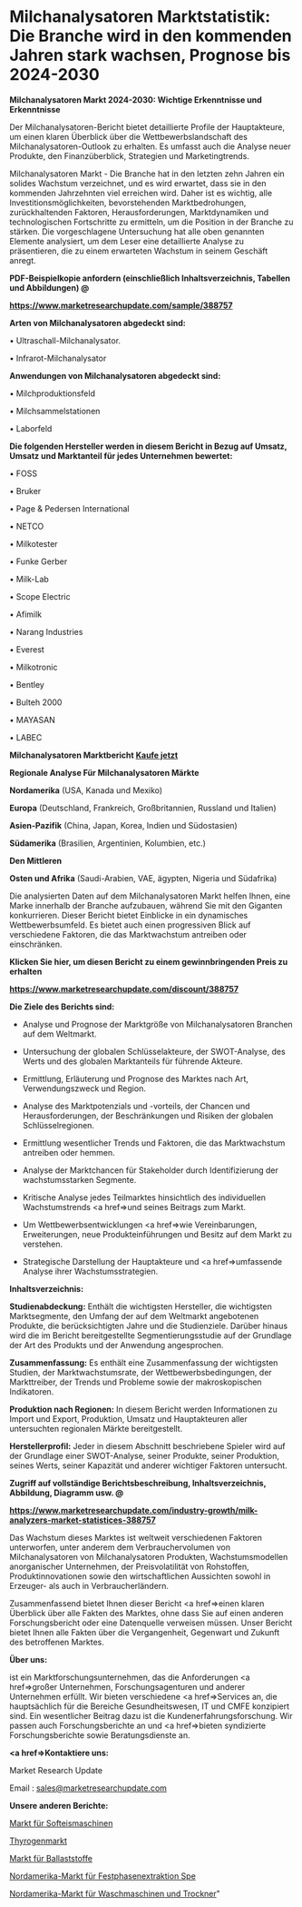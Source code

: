# Milchanalysatoren Marktstatistik: Die Branche wird in den kommenden Jahren stark wachsen, Prognose bis 2024-2030

<strong>Milchanalysatoren Markt 2024-2030: Wichtige Erkenntnisse und Erkenntnisse</strong>

Der Milchanalysatoren-Bericht bietet detaillierte Profile der Hauptakteure, um einen klaren Überblick über die Wettbewerbslandschaft des Milchanalysatoren-Outlook zu erhalten. Es umfasst auch die Analyse neuer Produkte, den Finanzüberblick, Strategien und Marketingtrends.

Milchanalysatoren Markt - Die Branche hat in den letzten zehn Jahren ein solides Wachstum verzeichnet, und es wird erwartet, dass sie in den kommenden Jahrzehnten viel erreichen wird. Daher ist es wichtig, alle Investitionsmöglichkeiten, bevorstehenden Marktbedrohungen, zurückhaltenden Faktoren, Herausforderungen, Marktdynamiken und technologischen Fortschritte zu ermitteln, um die Position in der Branche zu stärken. Die vorgeschlagene Untersuchung hat alle oben genannten Elemente analysiert, um dem Leser eine detaillierte Analyse zu präsentieren, die zu einem erwarteten Wachstum in seinem Geschäft anregt.



<strong><b>PDF-Beispielkopie anfordern (einschließlich Inhaltsverzeichnis, Tabellen und Abbildungen) @ </b></strong>

<strong><a href=https://www.marketresearchupdate.com/sample/388757>

<strong>https://www.marketresearchupdate.com/sample/388757</u></a></strong></strong>



<strong>Arten von Milchanalysatoren abgedeckt sind:</strong>

• Ultraschall-Milchanalysator.

• Infrarot-Milchanalysator



<strong>Anwendungen von Milchanalysatoren abgedeckt sind:</strong>

• Milchproduktionsfeld

• Milchsammelstationen

• Laborfeld



<strong>Die folgenden Hersteller werden in diesem Bericht in Bezug auf Umsatz, Umsatz und Marktanteil für jedes Unternehmen bewertet:</strong>

• FOSS

• Bruker

• Page & Pedersen International

• NETCO

• Milkotester

• Funke Gerber

• Milk-Lab

• Scope Electric

• Afimilk

• Narang Industries

• Everest

• Milkotronic

• Bentley

• Bulteh 2000

• MAYASAN

• LABEC



<strong>Milchanalysatoren Marktbericht <a href=https://www.marketresearchupdate.com/buynow/388757>Kaufe jetzt</a></strong>



<strong>Regionale Analyse Für Milchanalysatoren Märkte</strong>



<strong>Nordamerika</strong> (USA, Kanada und Mexiko)



<strong>Europa</strong> (Deutschland, Frankreich, Großbritannien, Russland und Italien)



<strong>Asien-Pazifik</strong> (China, Japan, Korea, Indien und Südostasien)



<strong>Südamerika</strong> (Brasilien, Argentinien, Kolumbien, etc.)



<strong>Den Mittleren</strong> 

<strong>Osten und Afrika</strong> (Saudi-Arabien, VAE, ägypten, Nigeria und Südafrika)

Die analysierten Daten auf dem Milchanalysatoren Markt helfen Ihnen, eine Marke innerhalb der Branche aufzubauen, während Sie mit den Giganten konkurrieren. Dieser Bericht bietet Einblicke in ein dynamisches Wettbewerbsumfeld. Es bietet auch einen progressiven Blick auf verschiedene Faktoren, die das Marktwachstum antreiben oder einschränken.



<strong>Klicken Sie hier, um diesen Bericht zu einem gewinnbringenden Preis zu erhalten
</strong>

<strong><a href=https://www.marketresearchupdate.com/discount/388757>https://www.marketresearchupdate.com/discount/388757</b></u></strong></a>



<strong>Die Ziele des Berichts sind:</strong>

- Analyse und Prognose der Marktgröße von Milchanalysatoren Branchen auf dem Weltmarkt.

- Untersuchung der globalen Schlüsselakteure, der SWOT-Analyse, des Werts und des globalen Marktanteils für führende Akteure.

- Ermittlung, Erläuterung und Prognose des Marktes nach Art, Verwendungszweck und Region.

- Analyse des Marktpotenzials und -vorteils, der Chancen und Herausforderungen, der Beschränkungen und Risiken der globalen Schlüsselregionen.

- Ermittlung wesentlicher Trends und Faktoren, die das Marktwachstum antreiben oder hemmen.

- Analyse der Marktchancen für Stakeholder durch Identifizierung der wachstumsstarken Segmente.

- Kritische Analyse jedes Teilmarktes hinsichtlich des individuellen Wachstumstrends <a href=>und</a> seines Beitrags zum Markt.

- Um Wettbewerbsentwicklungen <a href=>wie</a> Vereinbarungen, Erweiterungen, neue Produkteinführungen und Besitz auf dem Markt zu verstehen.

- Strategische Darstellung der Hauptakteure und <a href=>umfas</a>sende Analyse ihrer Wachstumsstrategien.



<strong>Inhaltsverzeichnis:</strong>



<strong>Studienabdeckung:</strong> Enthält die wichtigsten Hersteller, die wichtigsten Marktsegmente, den Umfang der auf dem Weltmarkt angebotenen Produkte, die berücksichtigten Jahre und die Studienziele. Darüber hinaus wird die im Bericht bereitgestellte Segmentierungsstudie auf der Grundlage der Art des Produkts und der Anwendung angesprochen.



<strong>Zusammenfassung:</strong> Es enthält eine Zusammenfassung der wichtigsten Studien, der Marktwachstumsrate, der Wettbewerbsbedingungen, der Markttreiber, der Trends und Probleme sowie der makroskopischen Indikatoren.



<strong>Produktion nach Regionen:</strong> In diesem Bericht werden Informationen zu Import und Export, Produktion, Umsatz und Hauptakteuren aller untersuchten regionalen Märkte bereitgestellt.



<strong>Herstellerprofil:</strong> Jeder in diesem Abschnitt beschriebene Spieler wird auf der Grundlage einer SWOT-Analyse, seiner Produkte, seiner Produktion, seines Werts, seiner Kapazität und anderer wichtiger Faktoren untersucht.



<strong><b>Zugriff auf vollständige Berichtsbeschreibung, Inhaltsverzeichnis, Abbildung, Diagramm usw. @ </b></strong>

<strong><a href=https://www.marketresearchupdate.com/industry-growth/milk-analyzers-market-statistices-388757>https://www.marketresearchupdate.com/industry-growth/milk-analyzers-market-statistices-388757</a></strong>

Das Wachstum dieses Marktes ist weltweit verschiedenen Faktoren unterworfen, unter anderem dem Verbrauchervolumen von Milchanalysatoren von Milchanalysatoren Produkten, Wachstumsmodellen anorganischer Unternehmen, der Preisvolatilität von Rohstoffen, Produktinnovationen sowie den wirtschaftlichen Aussichten sowohl in Erzeuger- als auch in Verbraucherländern.

Zusammenfassend bietet Ihnen dieser Bericht <a href=>einen</a> klaren Überblick über alle Fakten des Marktes, ohne dass Sie auf einen anderen Forschungsbericht oder eine Datenquelle verweisen müssen. Unser Bericht bietet Ihnen alle Fakten über die Vergangenheit, Gegenwart und Zukunft des betroffenen Marktes.



<strong>Über uns:</strong>

 ist ein Marktforschungsunternehmen, das die Anforderungen <a href=>großer</a> Unternehmen, Forschungsagenturen und anderer Unternehmen erfüllt. Wir bieten verschiedene <a href=>Services</a> an, die hauptsächlich für die Bereiche Gesundheitswesen, IT und CMFE konzipiert sind. Ein wesentlicher Beitrag dazu ist die Kundenerfahrungsforschung. Wir passen auch Forschungsberichte an und <a href=>bieten</a> syndizierte Forschungsberichte sowie Beratungsdienste an.



<strong><a href=>Kontaktiere uns:</a></strong>

Market Research Update

Email : sales@marketresearchupdate.com



<strong>Unsere anderen Berichte:</strong>

<a href=https://www.linkedin.com/pulse/soft-ice-cream-machines-market-expected-witness>Markt für Softeismaschinen</a>

<a href=https://www.linkedin.com/pulse/thyrogen-market-sizing-up-anticipating-trends>Thyrogenmarkt</a>

<a href=https://www.linkedin.com/pulse/dietary-fibers-market-2023-remarking-enormous>Markt für Ballaststoffe</a>

<a href=https://www.linkedin.com/pulse/north-america-solid-phase-extraction-spe-market>Nordamerika-Markt für Festphasenextraktion Spe</a>

<a href=https://www.linkedin.com/pulse/north-america-washing-machines-dryers-market-2023-top>Nordamerika-Markt für Waschmaschinen und Trockner</a>"
